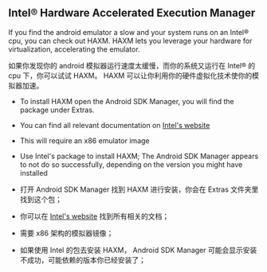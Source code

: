 ## Intel® Hardware Accelerated Execution Manager

If you find the android emulator a slow and your system runs on an Intel®
cpu, you can check out HAXM. HAXM lets you leverage your hardware for
virtualization, accelerating the emulator.

如果你发现你的 android 模拟器运行速度太缓慢，而你的系统又运行在 Intel® 的 cpu 下，你可以试试 HAXM。 HAXM 可以让你利用你的硬件虚拟化技术使你的模拟器加速。


* To install HAXM open the Android SDK Manager, you will find the package
  under Extras.
* You can find all relevant documentation on [Intel's website][1]
* This will require an x86 emulator image
* Use Intel's package to install HAXM; The Android SDK Manager appears to not
  do so successfully, depending on the version you might have installed

* 打开 Android SDK Manager 找到 HAXM 进行安装，你会在 Extras 文件夹里找到这个包；
* 你可以在 [Intel's website][1] 找到所有相关的文档；
* 需要 x86 架构的模拟器镜像；
* 如果使用 Intel 的包去安装 HAXM， Android SDK Manager 可能会显示安装不成功，可能依赖的版本你已经安装了；

[1]: http://software.intel.com/en-us/articles/intel-hardware-accelerated-execution-manager/
